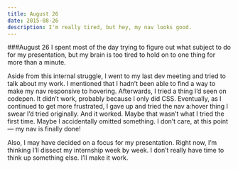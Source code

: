 ```yaml
---
title: August 26
date: 2015-08-26
description: I'm really tired, but hey, my nav looks good.
---
```


###August 26
I spent most of the day trying to figure out what subject to do for my presentation, but my brain is too tired to hold on to one thing for more than a minute.

Aside from this internal struggle, I went to my last dev meeting and tried to talk about my work.  I mentioned that I hadn’t been able to find a way to make my nav responsive to hovering.  Afterwards, I tried a thing I’d seen on codepen.  It didn’t work, probably because I only did CSS.  Eventually, as I continued to get more frustrated, I  gave up and tried the nav a:hover thing I swear I’d tried originally.  And it worked.  Maybe that wasn’t what I tried the first time.  Maybe I accidentally omitted something.  I don’t care, at this point— my nav is finally done!

Also, I may have decided on a focus for my presentation.  Right now, I’m thinking I’ll dissect my internship week by week.  I don’t really have time to think up something else.  I’ll make it work.